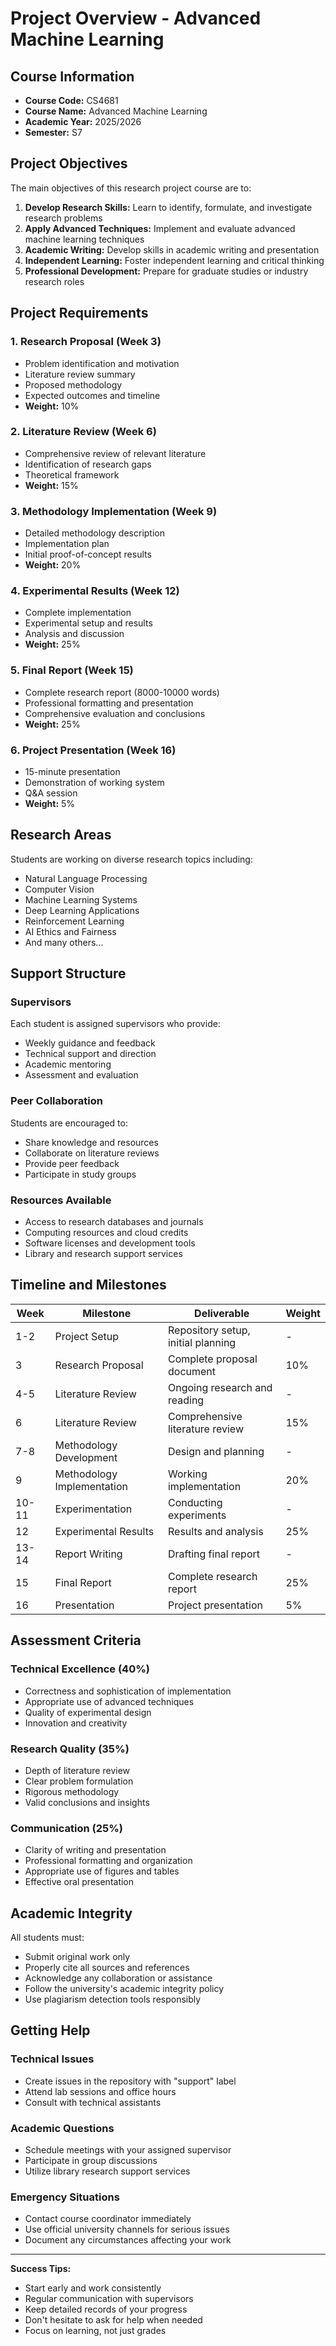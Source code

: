 # Project Overview - Advanced Machine Learning

## Course Information

- **Course Code:** CS4681
- **Course Name:** Advanced Machine Learning
- **Academic Year:** 2025/2026
- **Semester:** S7

## Project Objectives

The main objectives of this research project course are to:

1. **Develop Research Skills:** Learn to identify, formulate, and investigate research problems
2. **Apply Advanced Techniques:** Implement and evaluate advanced machine learning techniques
3. **Academic Writing:** Develop skills in academic writing and presentation
4. **Independent Learning:** Foster independent learning and critical thinking
5. **Professional Development:** Prepare for graduate studies or industry research roles

## Project Requirements

### 1. Research Proposal (Week 3)
- Problem identification and motivation
- Literature review summary
- Proposed methodology
- Expected outcomes and timeline
- **Weight:** 10%

### 2. Literature Review (Week 6)
- Comprehensive review of relevant literature
- Identification of research gaps
- Theoretical framework
- **Weight:** 15%

### 3. Methodology Implementation (Week 9)
- Detailed methodology description
- Implementation plan
- Initial proof-of-concept results
- **Weight:** 20%

### 4. Experimental Results (Week 12)
- Complete implementation
- Experimental setup and results
- Analysis and discussion
- **Weight:** 25%

### 5. Final Report (Week 15)
- Complete research report (8000-10000 words)
- Professional formatting and presentation
- Comprehensive evaluation and conclusions
- **Weight:** 25%

### 6. Project Presentation (Week 16)
- 15-minute presentation
- Demonstration of working system
- Q&A session
- **Weight:** 5%

## Research Areas

Students are working on diverse research topics including:
- Natural Language Processing
- Computer Vision
- Machine Learning Systems
- Deep Learning Applications
- Reinforcement Learning
- AI Ethics and Fairness
- And many others...

## Support Structure

### Supervisors
Each student is assigned supervisors who provide:
- Weekly guidance and feedback
- Technical support and direction
- Academic mentoring
- Assessment and evaluation

### Peer Collaboration
Students are encouraged to:
- Share knowledge and resources
- Collaborate on literature reviews
- Provide peer feedback
- Participate in study groups

### Resources Available
- Access to research databases and journals
- Computing resources and cloud credits
- Software licenses and development tools
- Library and research support services

## Timeline and Milestones

| Week | Milestone | Deliverable | Weight |
|------|-----------|-------------|--------|
| 1-2  | Project Setup | Repository setup, initial planning | - |
| 3    | Research Proposal | Complete proposal document | 10% |
| 4-5  | Literature Review | Ongoing research and reading | - |
| 6    | Literature Review | Comprehensive literature review | 15% |
| 7-8  | Methodology Development | Design and planning | - |
| 9    | Methodology Implementation | Working implementation | 20% |
| 10-11| Experimentation | Conducting experiments | - |
| 12   | Experimental Results | Results and analysis | 25% |
| 13-14| Report Writing | Drafting final report | - |
| 15   | Final Report | Complete research report | 25% |
| 16   | Presentation | Project presentation | 5% |

## Assessment Criteria

### Technical Excellence (40%)
- Correctness and sophistication of implementation
- Appropriate use of advanced techniques
- Quality of experimental design
- Innovation and creativity

### Research Quality (35%)
- Depth of literature review
- Clear problem formulation
- Rigorous methodology
- Valid conclusions and insights

### Communication (25%)
- Clarity of writing and presentation
- Professional formatting and organization
- Appropriate use of figures and tables
- Effective oral presentation

## Academic Integrity

All students must:
- Submit original work only
- Properly cite all sources and references
- Acknowledge any collaboration or assistance
- Follow the university's academic integrity policy
- Use plagiarism detection tools responsibly

## Getting Help

### Technical Issues
- Create issues in the repository with "support" label
- Attend lab sessions and office hours
- Consult with technical assistants

### Academic Questions
- Schedule meetings with your assigned supervisor
- Participate in group discussions
- Utilize library research support services

### Emergency Situations
- Contact course coordinator immediately
- Use official university channels for serious issues
- Document any circumstances affecting your work

---

**Success Tips:**
- Start early and work consistently
- Regular communication with supervisors
- Keep detailed records of your progress
- Don't hesitate to ask for help when needed
- Focus on learning, not just grades